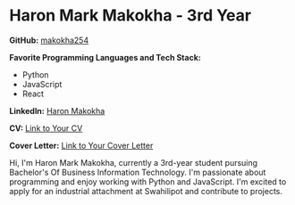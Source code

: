 # Haron Mark Makokha - 3rd Year

**GitHub:** [makokha254](https://github.com/makokha254)

**Favorite Programming Languages and Tech Stack:** 
- Python
- JavaScript
- React

**LinkedIn:** [Haron Makokha](https://www.linkedin.com/in/haron-makokha-2b7928200/)

**CV:** [Link to Your CV](https://www.linkedin.com/in/haron-makokha-2b7928200/)

**Cover Letter:** [Link to Your Cover Letter](https://example.com/portfolio)

Hi, I'm Haron Mark Makokha, currently a 3rd-year student pursuing Bachelor's Of Business Information Technology. I'm passionate about programming and enjoy working with Python and JavaScript. I'm excited to apply for an industrial attachment at Swahilipot and contribute to projects.

